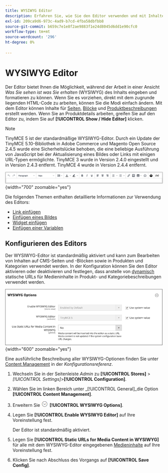 ```yaml
---
title: WYSIWYG Editor
description: Erfahren Sie, wie Sie den Editor verwenden und mit Inhalten in der Ansicht _What You See Is What You Get_ (WYSIWYG) arbeiten.
exl-id: 209ca9d6-973c-4ad9-b7cd-4fba58dbfbb8
source-git-commit: b659c7e1e8f2ae9883f1e24d8045d6dd1e90cfc0
workflow-type: tm+mt
source-wordcount: '296'
ht-degree: 0%

---
```


# WYSIWYG Editor

Der Editor bietet Ihnen die Möglichkeit, während der Arbeit in einer Ansicht _Was Sie sehen ist was Sie erhalten_ (WYSIWYG) des Inhalts eingeben und formatieren zu können. Wenn Sie es vorziehen, direkt mit dem zugrunde liegenden HTML-Code zu arbeiten, können Sie die Modi einfach ändern. Mit dem Editor können Inhalte für [Seiten](pages.md), [Blöcke](blocks.md) und [Produktbeschreibungen](../catalog/product-content.md) erstellt werden. Wenn Sie an Produktdetails arbeiten, greifen Sie auf den Editor zu, indem Sie auf **[!UICONTROL Show / Hide Editor]** klicken.

>[!NOTE]
>
>TinyMCE 5 ist der standardmäßige WYSIWYG-Editor. Durch ein Update der TinyMCE 5.10-Bibliothek in Adobe Commerce und Magento Open Source 2.4.5 wurde eine Sicherheitslücke behoben, die eine beliebige Ausführung von JavaScript bei der Aktualisierung eines Bildes oder Links mit einigen URL-Typen ermöglichte. TinyMCE 3 wurde in Version 2.4.0 eingestellt und in Version 2.4.3 entfernt. TinyMCE 4 wurde in Version 2.4.4 entfernt.

![Editor-Symbolleiste](./assets/editor-toolbar.png){width="700" zoomable="yes"}

Die folgenden Themen enthalten detaillierte Informationen zur Verwendung des Editors:

- [Link einfügen](editor-insert-link.md)
- [Einfügen eines Bildes](editor-insert-image.md)
- [Widget einfügen](editor-widget.md)
- [Einfügen einer Variablen](editor-insert-variable.md)

## Konfigurieren des Editors

Der WYSIWYG-Editor ist standardmäßig aktiviert und kann zum Bearbeiten von Inhalten auf CMS-Seiten und -Blöcken sowie in Produkten und Kategorien verwendet werden. In der Konfiguration können Sie den Editor aktivieren oder deaktivieren und festlegen, dass anstelle von [dynamisch](../catalog/catalog-urls.md#dynamic-url) statische URLs für Medieninhalte in Produkt- und Kategoriebeschreibungen verwendet werden.

![WYSIWYG-Optionen](./assets/content-management-wysiwyg-options.png){width="600" zoomable="yes"}

Eine ausführliche Beschreibung aller WYSIWYG-Optionen finden Sie unter [Content Management](../configuration-reference/general/content-management.md) in der _Konfigurationsreferenz_.

1. Wechseln Sie in der Seitenleiste _Admin_ zu **[!UICONTROL Stores]** > _[!UICONTROL Settings]_>**[!UICONTROL Configuration]**.

1. Wählen Sie im linken Bereich unter _[!UICONTROL General]_die Option **[!UICONTROL Content Management]**.

1. Erweitern Sie ![Erweiterungsauswahl](../assets/icon-display-expand.png) **[!UICONTROL WYSIWYG Options]**.

1. Legen Sie **[!UICONTROL Enable WYSIWYG Editor]** auf Ihre Voreinstellung fest.

   Der Editor ist standardmäßig aktiviert.

1. Legen Sie **[!UICONTROL Static URLs for Media Content in WYSIWYG]** für alle mit dem WYSIWYG-Editor eingegebenen [Medieninhalte](../catalog/catalog-urls.md#static-url) auf Ihre Voreinstellung fest.

1. Klicken Sie nach Abschluss des Vorgangs auf **[!UICONTROL Save Config]**.
